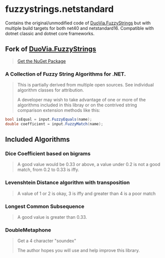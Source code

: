 fuzzystrings.netstandard
==========

Contains the original/unmodified code of [DuoVia.FuzzyStrings][2]
but with multiple build targets for both net40 and netstandard16. Compatible with dotnet classic and dotnet core frameworks.

Fork of [DuoVia.FuzzyStrings][2]
----------
> 
> [Get the NuGet Package][1]
> 
### A Collection of Fuzzy String Algorithms for .NET.

> This is partially derived from multiple open sources. See individual algorithm classes for attribution.
>
> A developer may wish to take advantage of one or more of the algorithms included in this libray or on the contrived string comparison extension methods like this:

```c#
bool isEqual = input.FuzzyEquals(name);
double coefficient = input.FuzzyMatch(name);
```


Included Algorithms
-------------------

### Dice Coefficient based on bigrams
> A good value would be 0.33 or above, a value under 0.2 is not a good match, from 0.2 to 0.33 is iffy.

### Levenshtein Distance algorithm with transposition
> A value of 1 or 2 is okay, 3 is iffy and greater than 4 is a poor match

### Longest Common Subsequence
> A good value is greater than 0.33.

### DoubleMetaphone
> Get a 4 character "soundex"
> 
> The author hopes you will use and help improve this library.

[1]: http://nuget.org/packages/FuzzyStrings.NetStandard/   "Get the NuGet Package"
[2]: https://github.com/tylerjensen/duovia-fuzzystrings "Duovia.FuzzieStrings"